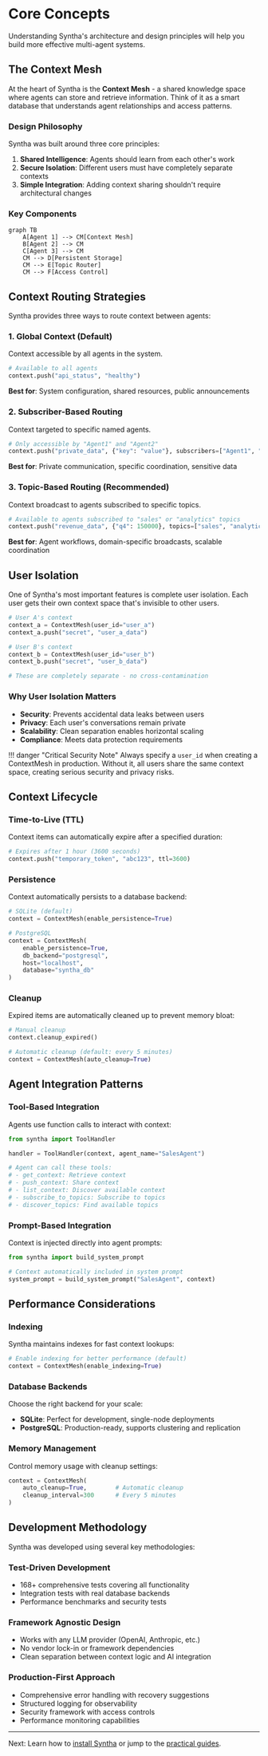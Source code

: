 # Core Concepts

Understanding Syntha's architecture and design principles will help you build more effective multi-agent systems.

## The Context Mesh

At the heart of Syntha is the **Context Mesh** - a shared knowledge space where agents can store and retrieve information. Think of it as a smart database that understands agent relationships and access patterns.

### Design Philosophy

Syntha was built around three core principles:

1. **Shared Intelligence**: Agents should learn from each other's work
2. **Secure Isolation**: Different users must have completely separate contexts  
3. **Simple Integration**: Adding context sharing shouldn't require architectural changes

### Key Components

```mermaid
graph TB
    A[Agent 1] --> CM[Context Mesh]
    B[Agent 2] --> CM
    C[Agent 3] --> CM
    CM --> D[Persistent Storage]
    CM --> E[Topic Router]
    CM --> F[Access Control]
```

## Context Routing Strategies

Syntha provides three ways to route context between agents:

### 1. Global Context (Default)
Context accessible by all agents in the system.

```python
# Available to all agents
context.push("api_status", "healthy")
```

**Best for**: System configuration, shared resources, public announcements

### 2. Subscriber-Based Routing
Context targeted to specific named agents.

```python
# Only accessible by "Agent1" and "Agent2"  
context.push("private_data", {"key": "value"}, subscribers=["Agent1", "Agent2"])
```

**Best for**: Private communication, specific coordination, sensitive data

### 3. Topic-Based Routing (Recommended)
Context broadcast to agents subscribed to specific topics.

```python
# Available to agents subscribed to "sales" or "analytics" topics
context.push("revenue_data", {"q4": 150000}, topics=["sales", "analytics"])
```

**Best for**: Agent workflows, domain-specific broadcasts, scalable coordination

## User Isolation

One of Syntha's most important features is complete user isolation. Each user gets their own context space that's invisible to other users.

```python
# User A's context
context_a = ContextMesh(user_id="user_a")
context_a.push("secret", "user_a_data")

# User B's context  
context_b = ContextMesh(user_id="user_b")
context_b.push("secret", "user_b_data")

# These are completely separate - no cross-contamination
```

### Why User Isolation Matters

- **Security**: Prevents accidental data leaks between users
- **Privacy**: Each user's conversations remain private
- **Scalability**: Clean separation enables horizontal scaling
- **Compliance**: Meets data protection requirements

!!! danger "Critical Security Note"
    Always specify a `user_id` when creating a ContextMesh in production. Without it, all users share the same context space, creating serious security and privacy risks.

## Context Lifecycle

### Time-to-Live (TTL)
Context items can automatically expire after a specified duration:

```python
# Expires after 1 hour (3600 seconds)
context.push("temporary_token", "abc123", ttl=3600)
```

### Persistence
Context automatically persists to a database backend:

```python
# SQLite (default)
context = ContextMesh(enable_persistence=True)

# PostgreSQL
context = ContextMesh(
    enable_persistence=True,
    db_backend="postgresql",
    host="localhost",
    database="syntha_db"
)
```

### Cleanup
Expired items are automatically cleaned up to prevent memory bloat:

```python
# Manual cleanup
context.cleanup_expired()

# Automatic cleanup (default: every 5 minutes)
context = ContextMesh(auto_cleanup=True)
```

## Agent Integration Patterns

### Tool-Based Integration
Agents use function calls to interact with context:

```python
from syntha import ToolHandler

handler = ToolHandler(context, agent_name="SalesAgent")

# Agent can call these tools:
# - get_context: Retrieve context
# - push_context: Share context  
# - list_context: Discover available context
# - subscribe_to_topics: Subscribe to topics
# - discover_topics: Find available topics
```

### Prompt-Based Integration  
Context is injected directly into agent prompts:

```python
from syntha import build_system_prompt

# Context automatically included in system prompt
system_prompt = build_system_prompt("SalesAgent", context)
```

## Performance Considerations

### Indexing
Syntha maintains indexes for fast context lookups:

```python
# Enable indexing for better performance (default)
context = ContextMesh(enable_indexing=True)
```

### Database Backends
Choose the right backend for your scale:

- **SQLite**: Perfect for development, single-node deployments
- **PostgreSQL**: Production-ready, supports clustering and replication

### Memory Management
Control memory usage with cleanup settings:

```python
context = ContextMesh(
    auto_cleanup=True,        # Automatic cleanup
    cleanup_interval=300      # Every 5 minutes
)
```

## Development Methodology

Syntha was developed using several key methodologies:

### Test-Driven Development
- 168+ comprehensive tests covering all functionality
- Integration tests with real database backends
- Performance benchmarks and security tests

### Framework Agnostic Design
- Works with any LLM provider (OpenAI, Anthropic, etc.)
- No vendor lock-in or framework dependencies
- Clean separation between context logic and AI integration

### Production-First Approach
- Comprehensive error handling with recovery suggestions
- Structured logging for observability
- Security framework with access controls
- Performance monitoring capabilities

---

Next: Learn how to [install Syntha](installation.md) or jump to the [practical guides](guides/overview.md).